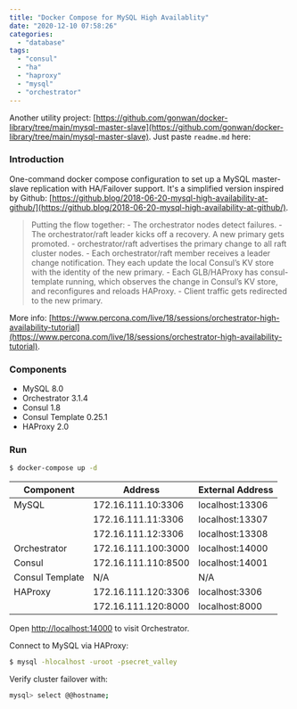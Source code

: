 ```yaml
---
title: "Docker Compose for MySQL High Availablity"
date: "2020-12-10 07:58:26"
categories: 
  - "database"
tags: 
  - "consul"
  - "ha"
  - "haproxy"
  - "mysql"
  - "orchestrator"
---
```


Another utility project: [https://github.com/gonwan/docker-library/tree/main/mysql-master-slave](https://github.com/gonwan/docker-library/tree/main/mysql-master-slave). Just paste `readme.md` here:

### Introduction

One-command docker compose configuration to set up a MySQL master-slave replication with HA/Failover support. It's a simplified version inspired by Github: [https://github.blog/2018-06-20-mysql-high-availability-at-github/](https://github.blog/2018-06-20-mysql-high-availability-at-github/).

> Putting the flow together: - The orchestrator nodes detect failures. - The orchestrator/raft leader kicks off a recovery. A new primary gets promoted. - orchestrator/raft advertises the primary change to all raft cluster nodes. - Each orchestrator/raft member receives a leader change notification. They each update the local Consul’s KV store with the identity of the new primary. - Each GLB/HAProxy has consul-template running, which observes the change in Consul’s KV store, and reconfigures and reloads HAProxy. - Client traffic gets redirected to the new primary.

More info: [https://www.percona.com/live/18/sessions/orchestrator-high-availability-tutorial](https://www.percona.com/live/18/sessions/orchestrator-high-availability-tutorial).

### Components

- MySQL 8.0
- Orchestrator 3.1.4
- Consul 1.8
- Consul Template 0.25.1
- HAProxy 2.0

### Run

```bash
$ docker-compose up -d
```

| Component | Address | External Address |
| --- | --- | --- |
| MySQL | 172.16.111.10:3306 | localhost:13306 |
|  | 172.16.111.11:3306 | localhost:13307 |
|  | 172.16.111.12:3306 | localhost:13308 |
| Orchestrator | 172.16.111.100:3000 | localhost:14000 |
| Consul | 172.16.111.110:8500 | localhost:14001 |
| Consul Template | N/A | N/A |
| HAProxy | 172.16.111.120:3306 | localhost:3306 |
|  | 172.16.111.120:8000 | localhost:8000 |

Open [http://localhost:14000](http://localhost:14000) to visit Orchestrator.

Connect to MySQL via HAProxy:

```bash
$ mysql -hlocalhost -uroot -psecret_valley
```

Verify cluster failover with:

```bash
mysql> select @@hostname;
```
